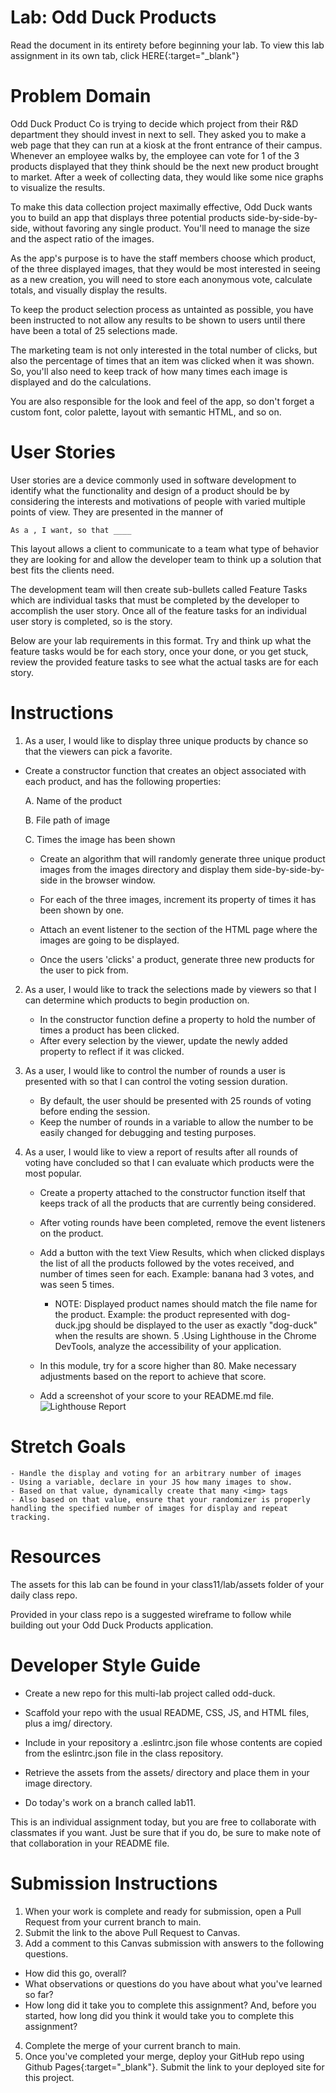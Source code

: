 # Lab: Odd Duck Products

Read the document in its entirety before beginning your lab. To view this lab assignment in its own tab, click HERE{:target="_blank"}

# Problem Domain

Odd Duck Product Co is trying to decide which project from their R&D department they should invest in next to sell. They asked you to make a web page that they can run at a kiosk at the front entrance of their campus. Whenever an employee walks by, the employee can vote for 1 of the 3 products displayed that they think should be the next new product brought to market. After a week of collecting data, they would like some nice graphs to visualize the results.

To make this data collection project maximally effective, Odd Duck wants you to build an app that displays three potential products side-by-side-by-side, without favoring any single product. You'll need to manage the size and the aspect ratio of the images.

As the app's purpose is to have the staff members choose which product, of the three displayed images, that they would be most interested in seeing as a new creation, you will need to store each anonymous vote, calculate totals, and visually display the results.

To keep the product selection process as untainted as possible, you have been instructed to not allow any results to be shown to users until there have been a total of 25 selections made.

The marketing team is not only interested in the total number of clicks, but also the percentage of times that an item was clicked when it was shown. So, you'll also need to keep track of how many times each image is displayed and do the calculations.

You are also responsible for the look and feel of the app, so don't forget a custom font, color palette, layout with semantic HTML, and so on.

# User Stories

User stories are a device commonly used in software development to identify what the functionality and design of a product should be by considering the interests and motivations of people with varied multiple points of view. They are presented in the manner of

    As a , I want, so that ____
This layout allows a client to communicate to a team what type of behavior they are looking for and allow the developer team to think up a solution that best fits the clients need.

The development team will then create sub-bullets called Feature Tasks which are individual tasks that must be completed by the developer to accomplish the user story. Once all of the feature tasks for an individual user story is completed, so is the story.

Below are your lab requirements in this format. Try and think up what the feature tasks would be for each story, once your done, or you get stuck, review the provided feature tasks to see what the actual tasks are for each story.

# Instructions

1. As a user, I would like to display three unique products by chance so that the viewers can pick a favorite.

- Create a constructor function that creates an object associated with each product, and has the following properties:

    A. Name of the product
    
    B. File path of image
    
    C. Times the image has been shown
    - Create an algorithm that will randomly generate three unique product images from the images directory and display them side-by-side-by-side in the browser window.

    - For each of the three images, increment its property of times it has been shown by one.

    - Attach an event listener to the section of the HTML page where the images are going to be displayed.

    - Once the users 'clicks' a product, generate three new products for the user to pick from.

2. As a user, I would like to track the selections made by viewers so that I can determine which products to begin production on.

    - In the constructor function define a property to hold the number of times a product has been clicked.
    - After every selection by the viewer, update the newly added property to reflect if it was clicked.

3. As a user, I would like to control the number of rounds a user is presented with so that I can control the voting session duration.

    - By default, the user should be presented with 25 rounds of voting before ending the session.
    - Keep the number of rounds in a variable to allow the number to be easily changed for debugging and testing purposes.
4. As a user, I would like to view a report of results after all rounds of voting have concluded so that I can evaluate which products were the most popular.

    - Create a property attached to the constructor function itself that keeps track of all the products that are currently being considered.

    - After voting rounds have been completed, remove the event listeners on the product.

    - Add a button with the text View Results, which when clicked displays the list of all the products followed by the votes received, and number of times seen for each. Example: banana had 3 votes, and was seen 5 times.

        - NOTE: Displayed product names should match the file name for the product. Example: the product represented with dog-duck.jpg should be displayed to the user as exactly "dog-duck" when the results are shown.
5 .Using Lighthouse in the Chrome DevTools, analyze the accessibility of your application.

    - In this module, try for a score higher than 80. Make necessary adjustments based on the report to achieve that score.

    - Add a screenshot of your score to your README.md file.
    ![Lighthouse Report](./Screenshot%202023-03-21%20at%201.26.49%20PM.png)

# Stretch Goals

    - Handle the display and voting for an arbitrary number of images
    - Using a variable, declare in your JS how many images to show.
    - Based on that value, dynamically create that many <img> tags
    - Also based on that value, ensure that your randomizer is properly handling the specified number of images for display and repeat tracking.
# Resources

The assets for this lab can be found in your class11/lab/assets folder of your daily class repo.

Provided in your class repo is a suggested wireframe to follow while building out your Odd Duck Products application.

# Developer Style Guide

 - Create a new repo for this multi-lab project called odd-duck.

 - Scaffold your repo with the usual README, CSS, JS, and HTML files, plus a img/ directory.

 - Include in your repository a .eslintrc.json file whose contents are copied from the eslintrc.json file in the class repository.

 - Retrieve the assets from the assets/ directory and place them in your image directory.

 - Do today's work on a branch called lab11.

This is an individual assignment today, but you are free to collaborate with classmates if you want. Just be sure that if you do, be sure to make note of that collaboration in your README file.

# Submission Instructions

1. When your work is complete and ready for submission, open a Pull Request from your current branch to main.
2. Submit the link to the above Pull Request to Canvas.
3. Add a comment to this Canvas submission with answers to the following questions.
 
 - How did this go, overall?
 - What observations or questions do you have about what you've learned so far?
 - How long did it take you to complete this assignment? And, before you started, how long did you think it would take you to complete this assignment?
4. Complete the merge of your current branch to main.
5. Once you've completed your merge, deploy your GitHub repo using Github Pages{:target="_blank"}. Submit the link to your deployed site for this project.